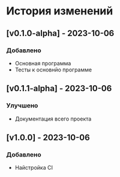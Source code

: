 # История изменений

## [v0.1.0-alpha] - 2023-10-06

### Добавлено

- Основная программа
- Тесты к основнйо программе



## [v0.1.1-alpha] - 2023-10-06

### Улучшено

- Документация всего проекта

## [v1.0.0] - 2023-10-06

### Добавлено

- Найстройка CI

